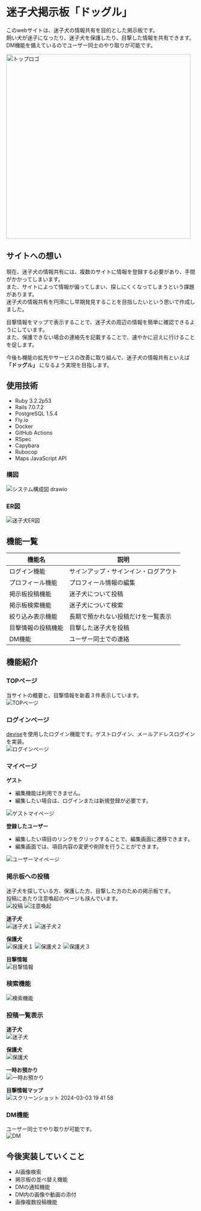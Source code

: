 # 迷子犬掲示板「ドッグル」

このwebサイトは、迷子犬の情報共有を目的とした掲示板です。  
飼い犬が迷子になったり、迷子犬を保護したり、目撃した情報を共有できます。  
DM機能を備えているのでユーザー同士のやり取りが可能です。  

<img width="491" alt="トップロゴ" src="https://github.com/ksng-potepan/lost-dog-app/assets/125693644/018ad6ae-0f3a-48ba-bec0-6666f38e8b8e">

## サイトへの想い
現在、迷子犬の情報共有には、複数のサイトに情報を登録する必要があり、手間がかかってしまいます。  
また、サイトによって情報が偏ってしまい、探しにくくなってしまうという課題があります。  
迷子犬の情報共有を円滑にし早期発見することを目指したいという思いで作成しました。

目撃情報をマップで表示することで、迷子犬の周辺の情報を簡単に確認できるようにしています。  
また、保護できない場合の連絡先を記載することで、速やかに迎えに行けることを促します。

今後も機能の拡充やサービスの改善に取り組んで、迷子犬の情報共有といえば **「ドッグル」** になるよう実現を目指します。

## 使用技術
- Ruby 3.2.2p53
- Rails 7.0.7.2
- PostgreSQL 1.5.4
- Fly.io
- Docker
- GitHub Actions
- RSpec
- Capybara
- Rubocop
- Maps JavaScript API


### 構図
![システム構成図 drawio](https://github.com/ksng-potepan/lost-dog-app/assets/125693644/ac034555-457f-49dc-88a1-79e16c26e2df)

### ER図
![迷子犬ER図](https://github.com/ksng-potepan/lost-dog-app/assets/125693644/4e40bcb7-6232-4d0c-a0ea-f137908dafa7)

## 機能一覧

| 機能名 | 説明 |
----|---- 
| ログイン機能	 | サインアップ・サインイン・ログアウト |
| プロフィール機能 | プロフィール情報の編集　|
| 掲示板投稿機能 | 迷子犬について投稿　|
| 掲示板検索機能 | 迷子犬について検索 |
| 絞り込み表示機能 | 長期で預かれない投稿だけを一覧表示 |
| 目撃情報の投稿機能 | 目撃した迷子犬を投稿 |
| DM機能 | ユーザー同士での連絡 |

## 機能紹介
### TOPページ
当サイトの概要と、目撃情報を新着３件表示しています。  
![TOPページ](https://github.com/ksng-potepan/lost-dog-app/assets/125693644/d5a2284c-1a87-4536-9e21-3f7bcfd5e96b)

### ログインページ
[devise](https://github.com/heartcombo/devise)を使用したログイン機能です。ゲストログイン、メールアドレスログインを実装。  
![ログインページ](https://github.com/ksng-potepan/lost-dog-app/assets/125693644/570866ed-fd6f-46b7-b378-4c4b33371cfe)

### マイページ

__ゲスト__
* 編集機能は利用できません。
* 編集したい場合は、ログインまたは新規登録が必要です。

![ゲストマイページ](https://github.com/ksng-potepan/lost-dog-app/assets/125693644/e1b8fe40-1a25-4070-be9b-10c7b5d7c74c)

__登録したユーザー__  
* 編集したい項目のリンクをクリックすることで、編集画面に遷移できます。  
* 編集画面では、項目内容の変更や削除を行うことができます。

![ユーザーマイページ](https://github.com/ksng-potepan/lost-dog-app/assets/125693644/a7bf9346-ad12-4bef-ba26-29d09700981b)

### 掲示板への投稿
迷子犬を探している方、保護した方、目撃した方のための掲示板です。　　  
投稿にあたり注意喚起のページも挟んでいます。  
![投稿](https://github.com/ksng-potepan/lost-dog-app/assets/125693644/39280f43-cfa8-4c9b-8942-677af75fa747)
![注意喚起](https://github.com/ksng-potepan/lost-dog-app/assets/125693644/da8383df-9b6c-42ad-82bd-e00aece2ce86)

__迷子犬__  
![迷子犬１](https://github.com/ksng-potepan/lost-dog-app/assets/125693644/3435b7fe-851a-49a3-8010-e0fdd4362162)
![迷子犬２](https://github.com/ksng-potepan/lost-dog-app/assets/125693644/16e72a8c-5d96-4e0a-ace5-69a4aeb77782)

__保護犬__  
![保護犬１](https://github.com/ksng-potepan/lost-dog-app/assets/125693644/2c7a5c86-ce4f-4531-b7ae-cab082dbcbaf)
![保護犬２](https://github.com/ksng-potepan/lost-dog-app/assets/125693644/9f3bae6a-c7d1-4d94-9f84-4eeeb63edb05)
![保護犬３](https://github.com/ksng-potepan/lost-dog-app/assets/125693644/61f47446-9fac-43bd-b794-84f802c9bd67)

__目撃情報__  
![目撃情報](https://github.com/ksng-potepan/lost-dog-app/assets/125693644/39e4f944-059c-4069-bb24-c83fb862fdf5)

### 検索機能
![検索機能](https://github.com/ksng-potepan/lost-dog-app/assets/125693644/c8daad40-2e12-4444-8aed-6ae2efca2de7)

### 投稿一覧表示
__迷子犬__  
![迷子犬](https://github.com/ksng-potepan/lost-dog-app/assets/125693644/676fb489-f5ed-4ef7-8bf1-dda5ac0b2579)


__保護犬__  
![保護犬](https://github.com/ksng-potepan/lost-dog-app/assets/125693644/2db72c70-ccdf-4396-85c8-8b15e93285c0)

__一時お預かり__  
![一時お預かり](https://github.com/ksng-potepan/lost-dog-app/assets/125693644/c711f559-c084-4e8f-8265-c205436ce6c7)

__目撃情報マップ__  
![スクリーンショット 2024-03-03 19 41 58](https://github.com/ksng-potepan/lost-dog-app/assets/125693644/d94c0b6d-aafd-4a4f-b5c1-0cd3e81d0260)


### DM機能
ユーザー同士でやり取りが可能です。  
![DM](https://github.com/ksng-potepan/lost-dog-app/assets/125693644/5865c94a-a3b0-4d57-a939-d72c887ecc34)

## 今後実装していくこと
- AI画像検索
- 掲示板の並べ替え機能
- DMの通知機能
- DM内の画像や動画の添付
- 画像複数投稿機能
